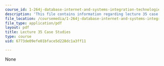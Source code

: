 ```yaml
---
course_id: 1-264j-database-internet-and-systems-integration-technologies-fall-2013
description: 'This file contains information regarding lecture 35 case studies. '
file_location: /coursemedia/1-264j-database-internet-and-systems-integration-technologies-fall-2013/6773de09efe01bface5d228dc1a3ff11_MIT1_264JF13_L35_case.pdf
file_type: application/pdf
layout: pdf
title: Lecture 35 Case Studies
type: course
uid: 6773de09efe01bface5d228dc1a3ff11

---
```

None